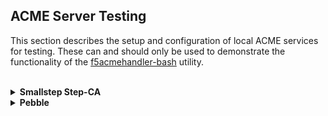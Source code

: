 ## ACME Server Testing

This section describes the setup and configuration of local ACME services for testing. These can and should only be used to demonstrate the functionality of the [f5acmehandler-bash](https://github.com/kevingstewart/f5acmehandler-bash/tree/main) utility.

<br />

<details>
<summary><b>Smallstep Step-CA</b></summary>
  Reference: https://smallstep.com/blog/private-acme-server/
  
  <br />
  
  The minimum requirements for this ACME service are:
  
  * [Docker](https://www.docker.com/)
  * [Docker Compose](https://docs.docker.com/compose/)
  
  The Docker-Compose file creates all of the necessary objects and state, and starts an ACME service listener on port 9000. 
  Also note the following adjustable settings within the compose file:

  * **Rootca certificate and key** - The included self-signed root (f5labs.com) is for testing only, but can be replaced. On
    startup the Step-CA service will use this root CA to issue a new intermediate CA for use in signing the leaf certificates in
    the ACME protocol exchange.
    
  * **Configuration entries** - Ensure the following attributes are to your requirements:
    - --dns=localhost: create as many of these entries as needed to represent this ACME server instance
    - --provisioner="admin@f5labs.com": adjust according to define a provisioner admin user
    - --kty RSA - This specifies the key type for the generated intermediate certificate. If left as ECDSA (default), the ACME server
      can only issue ECC certificates. If set to create an RSA intermediate certificate, it can issue ECC _and_ RSA leaf certificates.
      
  * **Local DNS entries** - Near the bottom of the file is a set of echo statements that insert local DNS entries into /etc/hosts.
    As this is for local testing, and there might not be external DNS references to the URLs requested by the ACME client, this
    section allows you to define the set of URL-to-IP addresses the ACME server will access to complete ACME http-01 challenges

  To start the Step-CA service, execute the following:

  ```
  git clone https://github.com/kevingstewart/f5acmehandler-bash.git
  cd f5acmehandler-bash/acme-servers/
  docker-compose -f docker-compose-smallstep-ca.yaml up -d
  ```
  
  To test, point the ACME client at **https://\<server-ip\>:9000/acme/acme/directory**. In the f5acmehandler-bash configuration, add an entry to the 
  **acme_config_dg** data group for each domain, with the minimum following key and values:

  ```
  String: <domain>
  Value: --ca https://<server-ip>:9000/acme/acme/directory
  ```

  where \<domain\> is the certificate subject (ex. www.f5labs.com).

</details>

<details>
<summary><b>Pebble</b></summary>
  Reference: https://github.com/letsencrypt/pebble

  <br />
  
  The minimum requirements for this ACME service are:
  
  * [Docker](https://www.docker.com/)
  * [Docker Compose](https://docs.docker.com/compose/)
  
  The Docker-Compose file creates all of the necessary objects and state, and starts an ACME service listener on port 14000. 
  Also note the following adjustable settings within the compose file:

  * **Certificate and key** - The included certificate and key are only used in Pebble to host the HTTPS URL, but can be replaced. On
    startup the Pebble service will generate new root and intermediate CA certificates for use in the ACME protocol exchange.
      
  * **Local DNS entries** - Near the bottom of the file is a set of echo statements that insert local DNS entries into /etc/hosts.
    As this is for local testing, and there might not be external DNS references to the URLs requested by the ACME client, this
    section allows you to define the set of URL-to-IP addresses the ACME server will access to complete ACME http-01 challenges

  To start the Pebble service, execute the following:

  ```
  git clone https://github.com/kevingstewart/f5acmehandler-bash.git
  cd f5acmehandler-bash/acme-servers/
  docker-compose -f docker-compose-pebble-ca.yaml up -d
  ```
  
  To test, point the ACME client at **https://\<server-ip\>:14000/dir**. In the f5acmehandler-bash configuration, add an entry to the 
  **acme_config_dg** data group for each domain, with the minimum following key and values:

  ```
  String: <domain>
  Value: --ca https://<server-ip>:14000/dir
  ```

  where \<domain\> is the certificate subject (ex. www.f5labs.com).

  To support External Account Binding (EAB), modify the **externalAccountBindingRequired** value to _true_, and define the following additional data in the
  config.json section:

  ```
  "externalAccountBindingRequired": true,
  "externalAccountMACKeys": {
    "kid-1": "zWNDZM6eQGHWpSRTPal5eIUYFTu7EajVIoguysqZ9wG44nMEtx3MUAsUDkMTQ12W",
    "kid-2": "b10lLJs8l1GPIzsLP0s6pMt8O0XVGnfTaCeROxQM0BIt2XrJMDHJZBM5NuQmQJQH"
  }
  ```

  
</details>
